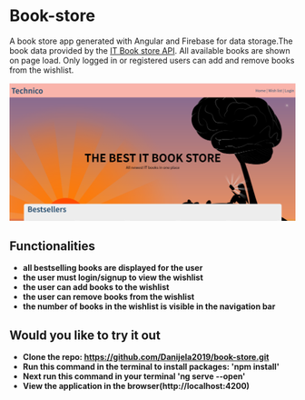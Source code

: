 # Book-store

A book store app generated with Angular and Firebase for data storage.The book data provided by the [IT Book store API](https://api.itbook.store/). All available books are shown on page load. Only logged in or registered users can add and remove books from the wishlist. 

![Hero page](hero_page.png)

## Functionalities

- **all bestselling books are displayed for the user**
- **the user must login/signup to view the wishlist**
- **the user can add books to the wishlist**
- **the user can remove books from the wishlist**
- **the number of books in the wishlist is visible in the navigation bar** 


## Would you like to try it out

- **Clone the repo: https://github.com/Danijela2019/book-store.git**
- **Run this command in the terminal to install packages: 'npm install'**
- **Next run this command in your terminal 'ng serve --open'**
- **View the application in the browser(http://localhost:4200)**
